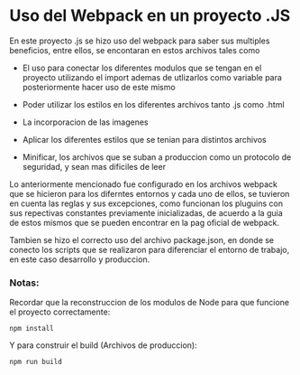 # Uso del Webpack en un proyecto .JS

En este proyecto .js se hizo uso del webpack para saber sus multiples beneficios, entre ellos, se encontaran en estos archivos tales como

* El uso para conectar los diferentes modulos que se tengan en el proyecto utilizando el import ademas de utlizarlos como variable para posteriormente hacer uso de este mismo

* Poder utilizar los estilos en los diferentes archivos tanto .js como .html

* La incorporacion de las imagenes

* Aplicar los diferentes estilos que se tenian para distintos archivos

* Minificar, los archivos que se suban a produccion como un protocolo de seguridad, y sean mas dificiles de leer 

Lo anteriormente mencionado fue configurado en los archivos webpack que se hicieron para los diferntes entornos y cada uno de ellos, se tuvieron en cuenta las reglas y sus excepciones, como funcionan los pluguins con sus repectivas constantes previamente inicializadas, de acuerdo a la guia de estos mismos que se pueden encontrar en la pag oficial de webpack.

Tambien se hizo el correcto uso del archivo package.json, en donde se conecto los scripts que se realizaron para diferenciar el entorno de trabajo, en este caso desarrollo y produccion.

### Notas:
Recordar que la reconstruccion de los modulos de Node para que funcione el proyecto correctamente:

```
npm install
```

Y para construir el build (Archivos de produccion):

```
npm run build
```




